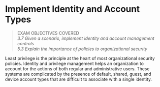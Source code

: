 # Implement Identity and Account Types

> EXAM OBJECTIVES COVERED  
> _3.7 Given a scenario, implement identity and account management controls_  
> _5.3 Explain the importance of policies to organizational security_

Least privilege is the principle at the heart of most organizational security policies. Identity and privilege management helps an organization to account for the actions of both regular and administrative users. These systems are complicated by the presence of default, shared, guest, and device account types that are difficult to associate with a single identity.